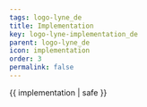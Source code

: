 ```yaml
---
tags: logo-lyne_de
title: Implementation
key: logo-lyne-implementation_de
parent: logo-lyne_de
icon: implementation
order: 3
permalink: false  
---
```

 {{ implementation | safe }}


